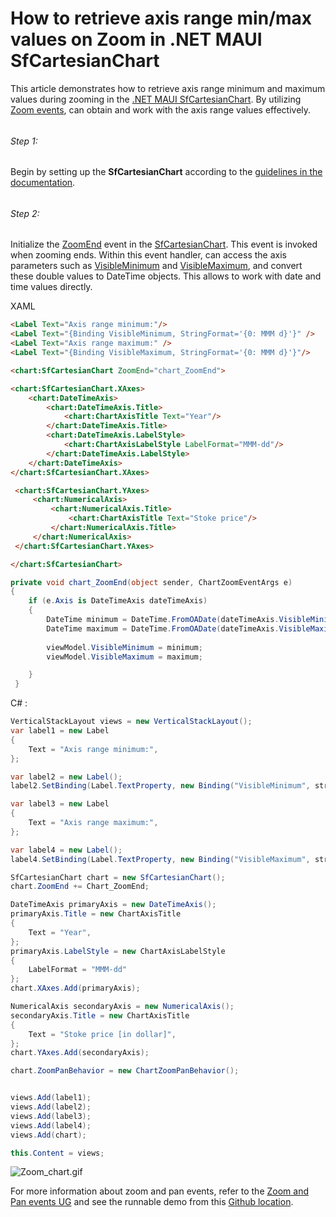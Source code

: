 # How to retrieve axis range min/max values on Zoom in .NET MAUI SfCartesianChart
This article demonstrates how to retrieve axis range minimum and maximum values during zooming in the [.NET MAUI SfCartesianChart](https://www.syncfusion.com/maui-controls/maui-cartesian-charts). By utilizing [Zoom events](https://help.syncfusion.com/maui/cartesian-charts/zooming-and-panning#events), can obtain and work with the axis range values effectively.
###### 
###### Step 1:
Begin by setting up the **SfCartesianChart** according to the [guidelines in the documentation](https://help.syncfusion.com/maui/cartesian-charts/getting-started).
###### 
###### Step 2:
Initialize the [ZoomEnd](https://help.syncfusion.com/cr/maui/Syncfusion.Maui.Charts.SfCartesianChart.html#Syncfusion_Maui_Charts_SfCartesianChart_ZoomEnd) event in the [SfCartesianChart](https://help.syncfusion.com/cr/maui/Syncfusion.Maui.Charts.SfCartesianChart.html#events). This event is invoked when zooming ends. Within this event handler, can access the axis parameters such as [VisibleMinimum](https://help.syncfusion.com/cr/maui/Syncfusion.Maui.Charts.ChartAxis.html#Syncfusion_Maui_Charts_ChartAxis_VisibleMinimum) and [VisibleMaximum](https://help.syncfusion.com/cr/maui/Syncfusion.Maui.Charts.ChartAxis.html#Syncfusion_Maui_Charts_ChartAxis_VisibleMaximum), and convert these double values to DateTime objects. This allows  to work with date and time values directly.

XAML
 
 ```html
 <Label Text="Axis range minimum:"/>
 <Label Text="{Binding VisibleMinimum, StringFormat='{0: MMM d}'}" />
 <Label Text="Axis range maximum:" />
 <Label Text="{Binding VisibleMaximum, StringFormat='{0: MMM d}'}"/>

<chart:SfCartesianChart ZoomEnd="chart_ZoomEnd">

<chart:SfCartesianChart.XAxes>
     <chart:DateTimeAxis>
         <chart:DateTimeAxis.Title>
             <chart:ChartAxisTitle Text="Year"/>
         </chart:DateTimeAxis.Title>
         <chart:DateTimeAxis.LabelStyle>
             <chart:ChartAxisLabelStyle LabelFormat="MMM-dd"/>
         </chart:DateTimeAxis.LabelStyle>
     </chart:DateTimeAxis>
 </chart:SfCartesianChart.XAxes>

  <chart:SfCartesianChart.YAxes>
      <chart:NumericalAxis>
          <chart:NumericalAxis.Title>
              <chart:ChartAxisTitle Text="Stoke price"/>
          </chart:NumericalAxis.Title>
      </chart:NumericalAxis>
  </chart:SfCartesianChart.YAxes>

</chart:SfCartesianChart> 
 ```

 
 ```csharp
private void chart_ZoomEnd(object sender, ChartZoomEventArgs e)
 {
     if (e.Axis is DateTimeAxis dateTimeAxis)
     {
         DateTime minimum = DateTime.FromOADate(dateTimeAxis.VisibleMinimum);
         DateTime maximum = DateTime.FromOADate(dateTimeAxis.VisibleMaximum);
               
         viewModel.VisibleMinimum = minimum;
         viewModel.VisibleMaximum = maximum;

     } 
  }
 ```
 
C# :
 ```csharp
 VerticalStackLayout views = new VerticalStackLayout();
 var label1 = new Label
 {
     Text = "Axis range minimum:",
 };

 var label2 = new Label();
 label2.SetBinding(Label.TextProperty, new Binding("VisibleMinimum", stringFormat: "{0: MMM d}"));

 var label3 = new Label
 {
     Text = "Axis range maximum:",
 };

 var label4 = new Label();
 label4.SetBinding(Label.TextProperty, new Binding("VisibleMaximum", stringFormat: "{0: MMM d}"));

 SfCartesianChart chart = new SfCartesianChart();
 chart.ZoomEnd += Chart_ZoomEnd;

 DateTimeAxis primaryAxis = new DateTimeAxis();
 primaryAxis.Title = new ChartAxisTitle
 {
     Text = "Year",
 };
 primaryAxis.LabelStyle = new ChartAxisLabelStyle
 {
     LabelFormat = "MMM-dd"
 };
 chart.XAxes.Add(primaryAxis);

 NumericalAxis secondaryAxis = new NumericalAxis();
 secondaryAxis.Title = new ChartAxisTitle
 {
     Text = "Stoke price [in dollar]",
 };
 chart.YAxes.Add(secondaryAxis);

 chart.ZoomPanBehavior = new ChartZoomPanBehavior();


 views.Add(label1);
 views.Add(label2);
 views.Add(label3);
 views.Add(label4);
 views.Add(chart);

 this.Content = views;
 ```
 
  
 ![Zoom_chart.gif](https://support.syncfusion.com/kb/agent/attachment/article/16330/inline?token=eyJhbGciOiJodHRwOi8vd3d3LnczLm9yZy8yMDAxLzA0L3htbGRzaWctbW9yZSNobWFjLXNoYTI1NiIsInR5cCI6IkpXVCJ9.eyJpZCI6IjI0MzExIiwib3JnaWQiOiIzIiwiaXNzIjoic3VwcG9ydC5zeW5jZnVzaW9uLmNvbSJ9.C6IxxwTgnrZOUKN0WdpfR7k6_QhDB83hQz3u81e8nww)

For more information about zoom and pan events, refer to the [Zoom and Pan events UG](https://help.syncfusion.com/maui/cartesian-charts/zooming-and-panning#events) and see the runnable demo from this [Github location](https://github.com/SyncfusionExamples/How-to-showcase-the-zoom-events-in-an-SfCartesianChart).
